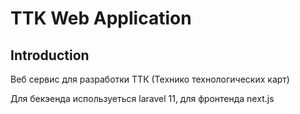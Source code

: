 # TTK Web Application

## Introduction

Веб сервис для разработки ТТК (Технико технологических карт)

Для бекэенда используеться laravel 11, для фронтенда next.js

